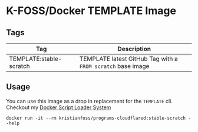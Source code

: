 # K-FOSS/Docker TEMPLATE Image

## Tags

| Tag                     | Description                                                 |
| ----------------------- | ----------------------------------------------------------- |
| TEMPLATE:stable-scratch | TEMPLATE latest GitHub Tag with a `FROM scratch` base image |

## Usage

You can use this image as a drop in replacement for the `TEMPLATE` cli. Checkout my [Docker Script Loader System](https://github.com/K-FOSS/Docker/blob/master/Scripts/bin/cloudflared)

```
docker run -it --rm kristianfoss/programs-cloudflared:stable-scratch --help
```
